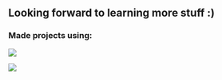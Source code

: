 ## Looking forward to learning more stuff :)

<!-- COMMENT
**30vam/30vam** is a ✨ _special_ ✨ repository because its `README.md` (this file) appears on your GitHub profile.

Here are some ideas to get you started:

- 🔭 I’m currently working on ...
- 🌱 I’m currently learning ...
- 👯 I’m looking to collaborate on ...
- 🤔 I’m looking for help with ...
- 💬 Ask me about ...
- 📫 How to reach me: ...
- 😄 Pronouns: ...
- ⚡ Fun fact: ...
-->

<!-- Paragraphed Icons -->

### Made projects using:
<p>
  <a href="https://skillicons.dev">
    <img src="https://skillicons.dev/icons?i=cs,cpp" />
  </a>
</p>

<p>
  <a href="https://skillicons.dev">
    <img src="https://skillicons.dev/icons?i=unity,qt" />
  </a>
</p>
